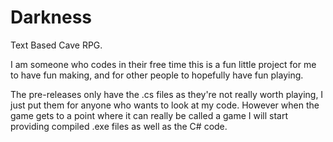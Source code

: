 # Darkness
Text Based Cave RPG.

I am someone who codes in their free time this is a fun little project for me to have fun making, and for other people to hopefully
have fun playing.

The pre-releases only have the .cs files as they're not really worth playing, I just put them for anyone who wants to look at my code. However when the game gets to a point where it can really be called a game I will start providing compiled .exe files as well as the C# code.
